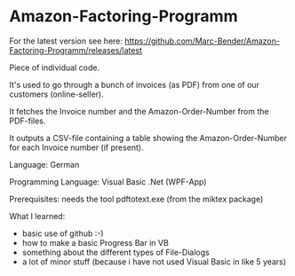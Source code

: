 # Amazon-Factoring-Programm

For the latest version see here: https://github.com/Marc-Bender/Amazon-Factoring-Programm/releases/latest

Piece of individual code.

It's used to go through a bunch of invoices (as PDF) from one of our customers (online-seller).

It fetches the Invoice number and the Amazon-Order-Number from the PDF-files.

It outputs a CSV-file containing a table showing the Amazon-Order-Number for each Invoice number (if present).

Language: German

Programming Language: Visual Basic .Net (WPF-App)

Prerequisites: needs the tool pdftotext.exe (from the miktex package)

What I learned:

  - basic use of github :-)
  - how to make a basic Progress Bar in VB
  - something about the different types of File-Dialogs 
  - a lot of minor stuff (because i have not used Visual Basic in like 5 years)
